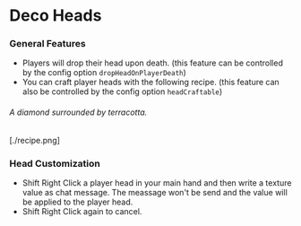 # Deco Heads
### General Features
- Players will drop their head upon death. (this feature can be controlled by the config option ```dropHeadOnPlayerDeath```)
- You can craft player heads with the following recipe. (this feature can also be controlled by the config option ```headCraftable```)
###### A diamond surrounded by terracotta.
[./recipe.png]
### Head Customization
- Shift Right Click a player head in your main hand and then write a texture value as chat message. The meassage won't be send and the value will be applied to the player head.
- Shift Right Click again to cancel.
